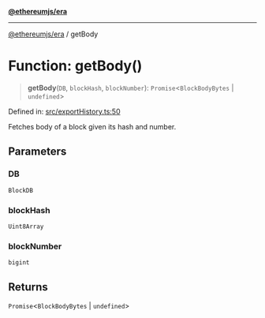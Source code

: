 [**@ethereumjs/era**](../README.md)

***

[@ethereumjs/era](../README.md) / getBody

# Function: getBody()

> **getBody**(`DB`, `blockHash`, `blockNumber`): `Promise`\<`BlockBodyBytes` \| `undefined`\>

Defined in: [src/exportHistory.ts:50](https://github.com/Dargon789/ethereumjs-monorepo/blob/master/packages/era/src/exportHistory.ts#L50)

Fetches body of a block given its hash and number.

## Parameters

### DB

`BlockDB`

### blockHash

`Uint8Array`

### blockNumber

`bigint`

## Returns

`Promise`\<`BlockBodyBytes` \| `undefined`\>
